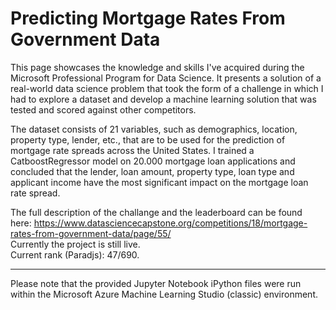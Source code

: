# Predicting Mortgage Rates From Government Data
This page showcases the knowledge and skills I've acquired during the Microsoft Professional Program for Data Science. It presents a solution of a real-world data science problem that took the form of a challenge in which I had to explore a dataset and develop a machine learning solution that was tested and scored against other competitors.

The dataset consists of 21 variables, such as demographics, location, property type, lender, etc., that are to be used for the prediction of mortgage rate spreads across the United States. I trained a CatboostRegressor model on 20.000 mortgage loan applications and concluded that the lender, loan amount, property type, loan type and applicant income have the most significant impact on the mortgage loan rate spread.

The full description of the challange and the leaderboard can be found here:
https://www.datasciencecapstone.org/competitions/18/mortgage-rates-from-government-data/page/55/<br/>
Currently the project is still live.<br/>
Current rank (Paradjs): 47/690.<br/>

-------------------------------------------------------------------------------------------------------------------------------------------

Please note that the provided Jupyter Notebook iPython files were run within the Microsoft Azure Machine Learning Studio (classic) environment.
